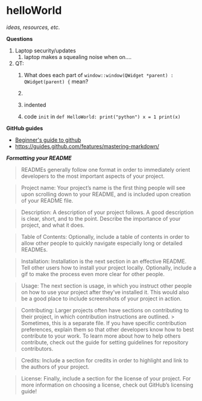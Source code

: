 # helloWorld

*ideas, resources, etc.*

**Questions**
1. Laptop security/updates
   1. laptop makes a squealing noise when on....
1. QT:
   1. What does each part of `window::window(QWidget *parent) :
    QWidget(parent) {` mean?
   1. 


   1. indented
   1. code `init` in
`def HelloWorld:
     print("python")
     x = 1
print(x)`
   

**GitHub guides**
 * [Beginner's guide to github](https://guides.github.com/activities/hello-world/)
 * https://guides.github.com/features/mastering-markdown/


***Formatting your README***
> READMEs generally follow one format in order to immediately orient developers to the most important aspects of your project.

> Project name: Your project’s name is the first thing people will see upon scrolling down to your README, and is included upon creation of your README file.

> Description: A description of your project follows. A good description is clear, short, and to the point. Describe the importance of your project, and what it does.

> Table of Contents: Optionally, include a table of contents in order to allow other people to quickly navigate especially long or detailed READMEs.

> Installation: Installation is the next section in an effective README. Tell other users how to install your project locally. Optionally, include a gif to make the process even more clear for other people.

> Usage: The next section is usage, in which you instruct other people on how to use your project after they’ve installed it. This would also be a good place to include screenshots of your project in action.

> Contributing: Larger projects often have sections on contributing to their project, in which contribution instructions are outlined. > Sometimes, this is a separate file. If you have specific contribution preferences, explain them so that other developers know how to best  contribute to your work. To learn more about how to help others contribute, check out the guide for setting guidelines for repository contributors.

> Credits: Include a section for credits in order to highlight and link to the authors of your project.

> License: Finally, include a section for the license of your project. For more information on choosing a license, check out GitHub’s licensing guide!
